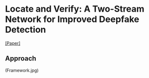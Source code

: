 # Locate and Verify: A Two-Stream Network for Improved Deepfake Detection

[[Paper]](https:)

## Approach

(Framework.jpg)
